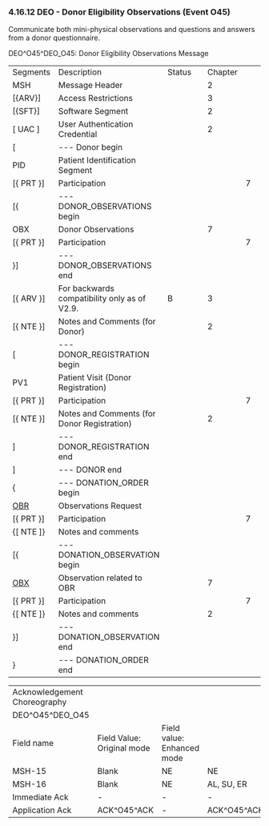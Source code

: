 ### 4.16.12 DEO - Donor Eligibility Observations (Event O45)

Communicate both mini-physical observations and questions and answers from a donor questionnaire.

DEO^O45^DEO_O45: Donor Eligibility Observations Message

|     |     |     |     |     |     |     |
| --- | --- | --- | --- | --- | --- | --- |
| Segments | Description | Status |  | Chapter |  |  |
| MSH | Message Header |  |  | 2 |  |  |
| [\{ARV}] | Access Restrictions |  |  | 3 |  |  |
| [\{SFT}] | Software Segment |  |  | 2 |  |  |
| [ UAC ] | User Authentication Credential |  |  | 2 |  |  |
| [ | --- Donor begin |  |  |  |  |  |
| PID | Patient Identification Segment |  |  |  |  |  |
| [\{ PRT }] | Participation |  |  |  | 7 |  |
| [\{ | --- DONOR_OBSERVATIONS begin |  |  |  |  |  |
| OBX | Donor Observations |  |  | 7 |  |  |
| [\{ PRT }] | Participation |  |  |  | 7 |  |
| }] | --- DONOR_OBSERVATIONS end |  |  |  |  |  |
| [\{ ARV }] | For backwards compatibility only as of V2.9. | B |  | 3 |  |  |
| [\{ NTE }] | Notes and Comments (for Donor) |  |  | 2 |  |  |
| [ | --- DONOR_REGISTRATION begin |  |  |  |  |  |
| PV1 | Patient Visit (Donor Registration) |  |  |  |  |  |
| [\{ PRT }] | Participation |  |  |  | 7 |  |
| [\{ NTE }] | Notes and Comments (for Donor Registration) |  |  | 2 |  |  |
| ] | --- DONOR_REGISTRATION end |  |  |  |  |  |
| ] | --- DONOR end |  |  |  |  |  |
| \{ | --- DONATION_ORDER begin |  |  |  |  |  |
| [OBR](#OBR) | Observations Request |  |  |  |  |  |
| [\{ PRT }] | Participation |  |  |  | 7 |  |
| \{[ NTE ]} | Notes and comments |  |  |  |  |  |
| [\{ | --- DONATION_OBSERVATION begin |  |  |  |  |  |
| [OBX](#OBX) | Observation related to OBR |  |  | 7 |  |  |
| [\{ PRT }] | Participation |  |  |  | 7 |  |
| \{[ NTE ]} | Notes and comments |  |  | 2 |  |  |
| }] | --- DONATION_OBSERVATION end |  |  |  |  |  |
| } | --- DONATION_ORDER end |  |  |  |  |  |

|     |     |     |     |     |
| --- | --- | --- | --- | --- |
| Acknowledgement Choreography |  |  |  |  |
| DEO^O45^DEO_O45 |  |  |  |  |
| Field name | Field Value: Original mode | Field value: Enhanced mode |  |  |
| MSH-15 | Blank | NE | NE | AL, SU, ER |
| MSH-16 | Blank | NE | AL, SU, ER | AL, SU, ER |
| Immediate Ack | - | - | - | ACK^O45^ACK |
| Application Ack | ACK^O45^ACK | - | ACK^O45^ACK | ACK^O45^ACK |
